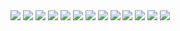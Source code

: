 <img src = "DAMG6210_Group6_Project3-0000.png">
<img src = "DAMG6210_Group6_Project3-0001.png">
<img src = "DAMG6210_Group6_Project3-0002.png">
<img src = "DAMG6210_Group6_Project3-0003.png">
<img src = "DAMG6210_Group6_Project3-0004.png">
<img src = "DAMG6210_Group6_Project3-0005.png">
<img src = "DAMG6210_Group6_Project3-0006.png">
<img src = "DAMG6210_Group6_Project3-0007.png">
<img src = "DAMG6210_Group6_Project3-0008.png">
<img src = "DAMG6210_Group6_Project3-0009.png">
<img src = "DAMG6210_Group6_Project3-0010.png">
<img src = "DAMG6210_Group6_Project3-0011.png">
<img src = "DAMG6210_Group6_Project3-0012.png">